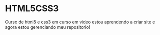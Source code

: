 # HTML5CSS3
 Curso de html5 e css3 em curso em video
 estou aprendendo a criar site e agora estou gerenciando meu repositorio!
